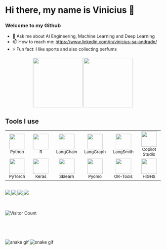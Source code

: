 # Hi there, my name is Vinicius 👋
### Welcome to my Github


- 💬 Ask me about AI Engineering, Machine Learning and Deep Learning
- 📫 How to reach me: https://www.linkedin.com/in/vinicius-sa-andrade/
- ⚡ Fun fact: I like sports and also collecting perfums



<div align="center">

  <picture>
    <source
      srcset="https://github-readme-stats.vercel.app/api?username=Vinni-Anddrade&show_icons=true&theme=dark"
      media="(prefers-color-scheme: dark)"
    />
    <source
      srcset="https://github-readme-stats.vercel.app/api?username=Vinni-Anddrade&show_icons=true"
      media="(prefers-color-scheme: light), (prefers-color-scheme: no-preference)"
    />
    <img height="160" src="https://github-readme-stats.vercel.app/api?username=Vinni-Anddrade&show_icons=true" />
  </picture>

  <picture>
    <source
      srcset="https://github-readme-stats.vercel.app/api/top-langs/?username=Vinni-Anddrade&layout=compact&theme=dark"
      media="(prefers-color-scheme: dark)"
    />
    <source
      srcset="https://github-readme-stats.vercel.app/api/top-langs/?username=Vinni-Anddrade&layout=compact"
      media="(prefers-color-scheme: light), (prefers-color-scheme: no-preference)"
    />
    <img height="160" src="https://github-readme-stats.vercel.app/api/top-langs/?username=Vinni-Anddrade&layout=compact" />
  </picture>

</div>


## Tools I use

<table>
  <tr>
    <td align="center" width="120">
      <img src="https://www.python.org/static/community_logos/python-logo.png" height="50"/><br>
      <sub>Python</sub>
    </td>
    <td align="center" width="120">
      <img src="https://www.r-project.org/logo/Rlogo.png" height="50"/><br>
      <sub>R</sub>
    </td>
    <td align="center" width="120">
      <img src="https://python.langchain.com/img/brand/wordmark-dark.png" height="50"/><br>
      <sub>LangChain</sub>
    </td>
    <td align="center" width="120">
      <img src="https://langchain-ai.github.io/langgraph/static/wordmark_dark.svg" height="50"/><br>
      <sub>LangGraph</sub>
    </td>
    <td align="center" width="120">
      <img src="https://docs.smith.langchain.com/img/langsmith-logo-white.svg" height="50"/><br>
      <sub>LangSmith</sub>
    </td>
    <td align="center" width="120">
      <img src="https://aiblog.es/wp-content/uploads/2024/10/Microsoft-Copilot-Studio-Advanced-Training-1-1.webp" height="50"/><br>
      <sub>Copilot Studio</sub>
    </td>
  </tr>
  <tr>
    <td align="center" width="120">
      <img src="https://pytorch.org/assets/images/pytorch-logo.png" height="50"/><br>
      <sub>PyTorch</sub>
    </td>
    <td align="center" width="120">
      <img src="https://keras.io/img/logo.png" height="50"/><br>
      <sub>Keras</sub>
    </td>
    <td align="center" width="120">
      <img src="https://scikit-learn.org/stable/_static/scikit-learn-logo-small.png" height="50"/><br>
      <sub>Sklearn</sub>
    </td>
    <td align="center" width="120">
      <img src="https://images.squarespace-cdn.com/content/v1/5492d7f4e4b00040889988bd/1419973085209-9127JQ4DLEDQLNVH4FKT/PyomoNewBlueDense.png" height="50"/><br>
      <sub>Pyomo</sub>
    </td>
    <td align="center" width="120">
      <img src="https://developers.google.com/static/optimization/images/orLogo_72.png?hl=pt-br" height="50"/><br>
      <sub>OR-Tools</sub>
    </td>
    <td align="center" width="120">
      <img src="https://ergo-code.github.io/HiGHS/stable/assets/logo.png" height="50"/><br>
      <sub>HiGHS</sub>
    </td>
  </tr>
</table>

## 

<div>
  <a href="https://instagram.com/andradevini_" target="_blank">
    <img src="https://img.shields.io/badge/Instagram-%23E4405F?style=for-the-badge&logo=instagram&logoColor=white" />
  </a>
  
  <a href="https://discord.com/users/XXXXX" target="_blank">
    <img src="https://img.shields.io/badge/Discord-%237289DA?style=for-the-badge&logo=discord&logoColor=white" />
  </a>
  
  <a href="mailto:viniciusandrade.dss@gmail.com" target="_blank">
    <img src="https://img.shields.io/badge/Gmail-%23333?style=for-the-badge&logo=gmail&logoColor=white" />
  </a>
  
  <a href="https://www.linkedin.com/in/vinicius-sa-andrade/" target="_blank">
    <img src="https://img.shields.io/badge/LinkedIn-%230077B5?style=for-the-badge&logo=linkedin&logoColor=white" />
  </a>
</div>

<br>
<br>

![Visitor Count](https://komarev.com/ghpvc/?username=Vinni-Anddrade)

## 
<br>
<br>

![snake gif](https://github.com/Vinni-Anddrade/Vinni-Anddrade/blob/output/github-contribution-grid-snake.svg)
![snake gif](https://raw.githubusercontent.com/Vinni-Anddrade/Vinni-Anddrade/output/github-contribution-grid-snake.svg)




